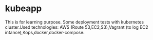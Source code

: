 # kubeapp
This is for learning purpose.
Some deployment tests with kubernetes cluster.Used technologies: AWS (Route 53,EC2,S3),Vagrant (to log EC2 intance),Kops,docker,docker-compose.
